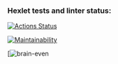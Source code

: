 ### Hexlet tests and linter status:
[![Actions Status](https://github.com/xmypride/python-project-49/workflows/hexlet-check/badge.svg)](https://github.com/xmypride/python-project-49/actions)

[![Maintainability](https://api.codeclimate.com/v1/badges/8f1c0374d8808c85cb9a/maintainability)](https://codeclimate.com/github/xmypride/python-project-49/maintainability)

[![brain-even](https://asciinema.org/a/562450)
